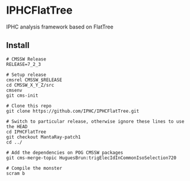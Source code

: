 IPHCFlatTree
============

IPHC analysis framework based on FlatTree

Install
-------

```
# CMSSW Release
RELEASE=7_2_3

# Setup release
cmsrel CMSSW_$RELEASE
cd CMSSW_X_Y_Z/src
cmsenv
git cms-init

# Clone this repo
git clone https://github.com/IPHC/IPHCFlatTree.git

# Switch to particular release, otherwise ignore these lines to use the HEAD
cd IPHCFlatTree
git checkout MantaRay-patch1
cd ../

# Add the dependencies on POG CMSSW packages
git cms-merge-topic HuguesBrun:trigElecIdInCommonIsoSelection720

# Compile the monster
scram b
```

